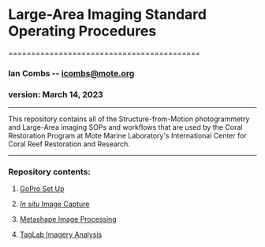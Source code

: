 # Large-Area Imaging Standard Operating Procedures
==========================================

### Ian Combs -- <icombs@mote.org>
### version: March 14, 2023	

------------------------------------------------------------------------
This repository contains all of the Structure-from-Motion photogrammetry and Large-Area imaging SOPs and workflows that are used by the Coral Restoration Program at Mote Marine Laboratory's International Center for Coral Reef Restoration and Research. 

------------------------------------------------------------------------

### Repository contents:

1. [GoPro Set Up](https://github.com/icombs2017/MoteSOPs/tree/main/largeAreaImaging/1.GoProSetUpSOP)

2. [*In situ* Image Capture](https://github.com/icombs2017/MoteSOPs/tree/main/largeAreaImaging/2.InSituImageCaptureSOP)

3. [Metashape Image Processing](https://github.com/icombs2017/MoteSOPs/tree/main/largeAreaImaging/3.MetashapeImageryProcessingSOP)

4. [TagLab Imagery Analysis](https://github.com/icombs2017/MoteSOPs/tree/main/largeAreaImaging/4.TagLabSOP)
